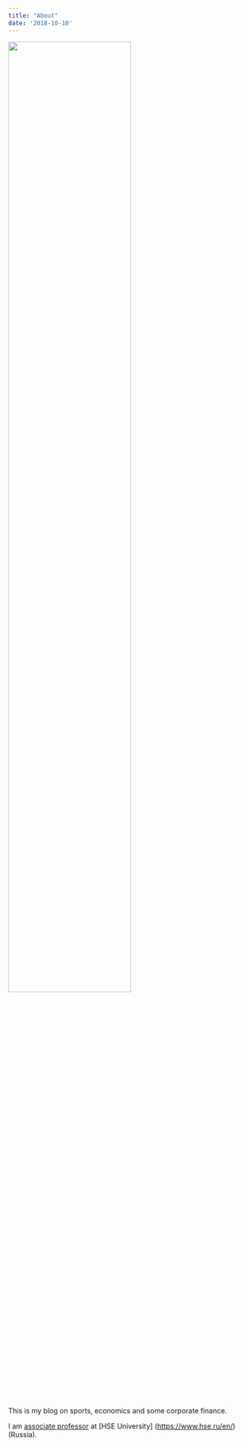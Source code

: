 ```yaml
---
title: "About"
date: '2018-10-10'
---
```


<img src="me.jpg" width="70%">


This is my blog on sports, economics and some corporate finance. 

I am [associate professor](https://www.hse.ru/en/staff/parshakov#sci) at [HSE University] (https://www.hse.ru/en/) (Russia).